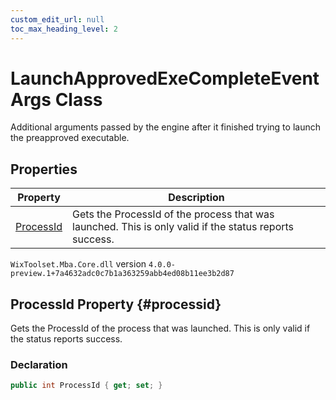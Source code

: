 ```yaml
---
custom_edit_url: null
toc_max_heading_level: 2
---
```

# LaunchApprovedExeCompleteEventArgs Class
Additional arguments passed by the engine after it finished trying to launch the preapproved executable.
## Properties
| Property | Description |
| ------ | ----------- |
| [ProcessId](#processid) | Gets the ProcessId of the process that was launched. This is only valid if the status reports success. |
`WixToolset.Mba.Core.dll` version `4.0.0-preview.1+7a4632adc0c7b1a363259abb4ed08b11ee3b2d87`
## ProcessId Property {#processid}
Gets the ProcessId of the process that was launched. This is only valid if the status reports success.
### Declaration
```cs
public int ProcessId { get; set; } 
```
